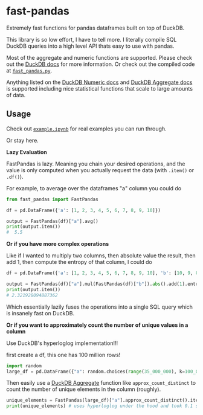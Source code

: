 # fast-pandas

Extremely fast functions for pandas dataframes built on top of DuckDB.

This library is so low effort, I have to tell more. I literally compile SQL DuckDB queries into a high level API thats easy to use with pandas.

Most of the aggregate and numeric functions are supported. Please check out the [DuckDB docs](https://duckdb.org/docs/sql) for more information. Or check out the compiled code at [`fast_pandas.py`](fast_pandas.py).

Anything listed on the [DuckDB Numeric docs](https://duckdb.org/docs/archive/0.2.9/sql/functions/numeric) and [DuckDB Aggregate docs](https://duckdb.org/docs/archive/0.2.9/sql/aggregates) is supported including nice statistical functions that scale to large amounts of data.

## Usage

Check out [`example.ipynb`](example.ipynb) for real examples you can run through.

Or stay here.

**Lazy Evaluation**

FastPandas is lazy. Meaning you chain your desired operations, and the value is only computed when you actually request the data (with `.item()` or `.df()`).

For example, to average over the dataframes "a" column you could do

```python
from fast_pandas import FastPandas

df = pd.DataFrame({'a': [1, 2, 3, 4, 5, 6, 7, 8, 9, 10]})

output = FastPandas(df)["a"].avg()
print(output.item())
#  5.5
```

**Or if you have more complex operations**

Like if I wanted to multiply two columns, then absolute value the result, then add 1, then compute the entropy of that column, I could do

```python
df = pd.DataFrame({'a': [1, 2, 3, 4, 5, 6, 7, 8, 9, 10], 'b': [10, 9, 8, 7, 6, 5, 4, 3, 2, 1]})

output = FastPandas(df)["a"].mul(FastPandas(df)["b"]).abs().add(1).entropy()
print(output.item())
# 2.321928094887362
```

Which essentially lazily fuses the operations into a single SQL query which is insanely fast on DuckDB.

**Or if you want to approximately count the number of unique values in a column**

Use DuckDB's hyperloglog implementation!!!

first create a df, this one has 100 million rows!

```python
import random
large_df = pd.DataFrame({"a": random.choices(range(35_000_000), k=100_000_000)})
```

Then easily use a [DuckDB Aggregate](https://duckdb.org/docs/archive/0.2.9/sql/aggregates) function like `approx_count_distinct` to count the number of unique elements in the column (roughly).

```python
unique_elements = FastPandas(large_df)["a"].approx_count_distinct().item()
print(unique_elements) # uses hyperloglog under the hood and took 0.1 seconds
```
